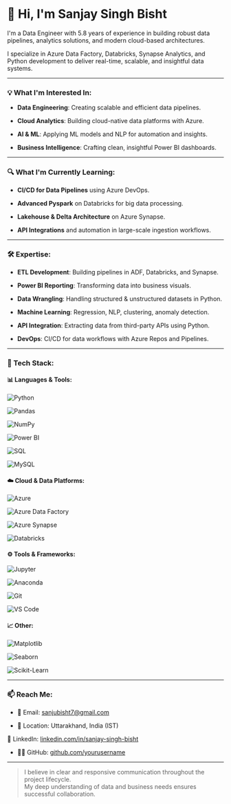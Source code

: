 # 👋 Hi, I'm Sanjay Singh Bisht

I'm a Data Engineer with 5.8 years of experience in building robust data pipelines, analytics solutions, and modern cloud-based architectures.  

I specialize in Azure Data Factory, Databricks, Synapse Analytics, and Python development to deliver real-time, scalable, and insightful data systems.

---

### 💡 What I'm Interested In:

- **Data Engineering**: Creating scalable and efficient data pipelines.

- **Cloud Analytics**: Building cloud-native data platforms with Azure.

- **AI & ML**: Applying ML models and NLP for automation and insights.

- **Business Intelligence**: Crafting clean, insightful Power BI dashboards.

---

### 🔍 What I'm Currently Learning:

- **CI/CD for Data Pipelines** using Azure DevOps.

- **Advanced Pyspark** on Databricks for big data processing.

- **Lakehouse & Delta Architecture** on Azure Synapse.

- **API Integrations** and automation in large-scale ingestion workflows.

---

### 🛠️ Expertise:

- **ETL Development**: Building pipelines in ADF, Databricks, and Synapse.

- **Power BI Reporting**: Transforming data into business visuals.

- **Data Wrangling**: Handling structured & unstructured datasets in Python.

- **Machine Learning**: Regression, NLP, clustering, anomaly detection.

- **API Integration**: Extracting data from third-party APIs using Python.

- **DevOps**: CI/CD for data workflows with Azure Repos and Pipelines.

---

### 🧰 Tech Stack:

#### 📊 Languages & Tools:

![Python](https://img.shields.io/badge/Python-3670A0?logo=python&logoColor=fff)

![Pandas](https://img.shields.io/badge/Pandas-150458?logo=pandas&logoColor=white)

![NumPy](https://img.shields.io/badge/NumPy-013243?logo=numpy)

![Power BI](https://img.shields.io/badge/Power%20BI-F2C811?logo=powerbi&logoColor=black)

![SQL](https://img.shields.io/badge/SQL-4479A1?logo=postgresql&logoColor=white)

![MySQL](https://img.shields.io/badge/MySQL-005C84?logo=mysql&logoColor=white)

#### ☁️ Cloud & Data Platforms:

![Azure](https://img.shields.io/badge/Azure-0078D4?logo=microsoftazure&logoColor=white)

![Azure Data Factory](https://img.shields.io/badge/Data%20Factory-0078D4?logo=microsoftazure)

![Azure Synapse](https://img.shields.io/badge/Synapse%20Analytics-008AD7?logo=microsoftazure)

![Databricks](https://img.shields.io/badge/Databricks-E42B2B?logo=databricks&logoColor=white)

#### ⚙️ Tools & Frameworks:

![Jupyter](https://img.shields.io/badge/Jupyter-F37626?logo=jupyter&logoColor=white)

![Anaconda](https://img.shields.io/badge/Anaconda-44A833?logo=anaconda&logoColor=white)

![Git](https://img.shields.io/badge/Git-F05032?logo=git&logoColor=white)

![VS Code](https://img.shields.io/badge/VS%20Code-007ACC?logo=visualstudiocode&logoColor=white)

#### 📈 Other:

![Matplotlib](https://img.shields.io/badge/Matplotlib-11557C?logo=python&logoColor=white)

![Seaborn](https://img.shields.io/badge/Seaborn-446e9b?logo=python&logoColor=white)

![Scikit-Learn](https://img.shields.io/badge/Scikit--Learn-F7931E?logo=scikitlearn&logoColor=white)

---

### 📫 Reach Me:

- 📧 Email: sanjubisht7@gmail.com  

- 📍 Location: Uttarakhand, India (IST)  

🔗 LinkedIn: [linkedin.com/in/sanjay-singh-bisht](https://www.linkedin.com/in/sanjaysinghbisht19940220/)

- 🧑‍💻 GitHub: [github.com/yourusername](https://github.com/sanjubisht18)

---
> I believe in clear and responsive communication throughout the project lifecycle.  
> My deep understanding of data and business needs ensures successful collaboration.
 
